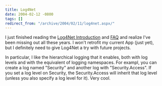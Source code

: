 ```yaml
---
title: Log4Net
date: 2004-02-12 -0800
tags: []
redirect_from: "/archive/2004/02/11/log4net.aspx/"
---
```


I just finished reading the [Log4Net
Introduction](http://log4net.sourceforge.net/release/1.2.0.30507/doc/manual/introduction.html "Log4Net Introduction")
and
[FAQ](http://log4net.sourceforge.net/release/1.2.0.30507/doc/manual/faq.html "FAQ")
and realize I've been missing out all these years. I won't retrofit my
current App (just yet), but I definitely need to give Log4Net a try with
future projects.

In particular, I like the hierarchical logging that it enables, both
with log levels and with the equivalent of logging namespaces. For
exampl, you can create a log named "Security" and another log with
"Security.Access". If you set a log level on Security, the
Security.Access will inherit that log level (unless you also specify a
log level for it). Very cool.

